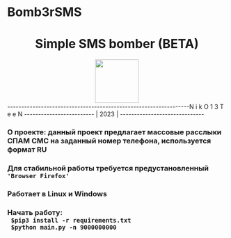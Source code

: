 # Bomb3rSMS

<h1 align="center"> Simple SMS bomber (BETA) </h1>
<div align="center">
  <img src="https://media3.giphy.com/media/1APhzHR4iu9LLo5kiJ/giphy.gif?cid=ecf05e47nbwb1i9ncbcv562ihfj6d4q00tq4rz665khtocz9&rid=giphy.gif&ct=s" width="100">
</div>
-----------------------------------------------------------------N i k O 1 3 T e e N ------------------------- | 2023 | ------------------------------
<h3> О проекте: данный проект предлагает массовые расслыки СПАМ СМС на заданный номер телефона, используется формат RU <h3>
<h3> Для стабильной работы требуется предустановленный <code> 'Browser Firefox' </code> </h3>
<h3> Работает в Linux и Windows </h3>
  <h3> Начать работу:<br> <code> $pip3 install -r requirements.txt </code> <br>
  <code> $python main.py -n 9000000000 </code> </h2>
